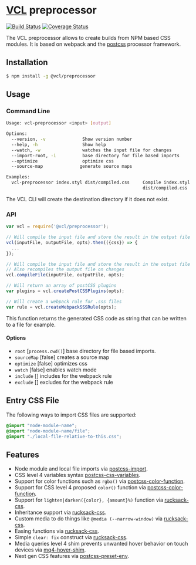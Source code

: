 # [VCL](https://vcl.github.io/) preprocessor

[![Build Status](http://img.shields.io/travis/vcl/preprocessor.svg?style=flat)](https://travis-ci.org/vcl/preprocessor)
[![Coverage Status](https://coveralls.io/repos/vcl/preprocessor/badge.svg?branch=master)](https://coveralls.io/r/vcl/preprocessor?branch=master)

The VCL preprocessor allows to create builds from NPM based CSS modules.
It is based on webpack and the [postcss](https://github.com/postcss/postcss)
processor framework.

## Installation

```sh
$ npm install -g @vcl/preprocessor
```

## Usage

### Command Line

```sh
Usage: vcl-preprocessor <input> [output]

Options:
  --version, -v              Show version number
  --help, -h                 Show help
  --watch, -w                watches the input file for changes
  --import-root, -i          base directory for file based imports
  --optimize                 optimize css
  --source-map              generate source maps

Examples:
  vcl-preprocessor index.styl dist/compiled.css     Compile index.styl and output to
                                                    dist/compiled.css
```
The VCL CLI will create the destination directory if it does not exist.

### API

```js
var vcl = require('@vcl/preprocessor');

// Will compile the input file and store the result in the output file
vcl(inputFile, outputFile, opts).then(({css}) => {
  ...
});

// Will compile the input file and store the result in the output file
// Also recompiles the output file on changes
vcl.compileFile(inputFile, outputFile, opts);

// Will return an array of postCSS plugins
var plugins = vcl.createPostCSSPlugins(opts);

// Will create a webpack rule for .sss files
var rule = vcl.createWebpackSSSRule(opts);
```

This function returns the generated CSS code as string that
can be written to a file for example.

#### Options

- `root` [`process.cwd()`] base directory for file based imports.
- `sourceMap` [false] creates a source map
- `optimize` [false] optimizes css
- `watch` [false] enables watch mode
- `include` [] includes for the webpack rule
- `exclude` [] excludes for the webpack rule

## Entry CSS File

The following ways to import CSS files are supported:

```css
@import "node-module-name";
@import "node-module-name/file";
@import "./local-file-relative-to-this.css";
```

## Features

- Node module and local file imports via [postcss-import](https://github.com/postcss/postcss-import).
- CSS level 4 variables syntax [postcss-css-variables](https://github.com/MadLittleMods/postcss-css-variables).
- Support for color functions such as `rgba()` via [postcss-color-function](https://github.com/postcss/postcss-color-function).
- Support for CSS level 4 proposed `color()` function via [postcss-color-function](https://github.com/postcss/postcss-color-function).
- Support for `lighten|darken({color}, {amount}%)` function via [rucksack-css](https://www.rucksackcss.org/).
- Inheritance support via [rucksack-css](https://www.rucksackcss.org/).
- Custom media to do things like `@media (--narrow-window)` via [rucksack-css](https://www.rucksackcss.org/).
- Easing functions via [rucksack-css](https://www.rucksackcss.org/).
- Simple `clear: fix` construct via [rucksack-css](https://www.rucksackcss.org/).
- Media queries level 4 shim prevents unwanted hover behavior on touch devices via [mq4-hover-shim](https://github.com/twbs/mq4-hover-shim).
- Next gen CSS features via [postcss-preset-env](https://preset-env.cssdb.org/).
